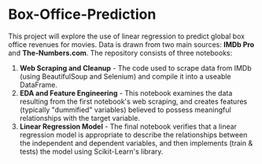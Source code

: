 # Box-Office-Prediction
This project will explore the use of linear regression to predict global box office revenues for movies. Data is drawn from two main sources: **IMDb Pro** and **The-Numbers.com**. The repository consists of three notebooks:
1. **Web Scraping and Cleanup** - The code used to scrape data from IMDb (using BeautifulSoup and Selenium) and compile it into a useable DataFrame. 
2. **EDA and Feature Engineering** - This notebook examines the data resulting from the first notebook's web scraping, and creates features (typically "dummified" variables) believed to possess meaningful relationships with the target variable.
3. **Linear Regression Model** - The final notebook verifies that a linear regression model is appropriate to describe the relationships between the independent and dependent variables, and then implements (train & tests) the model using Scikit-Learn's library.
